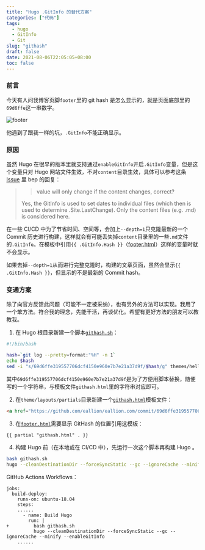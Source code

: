 ```yaml
---
title: "Hugo .GitInfo 的替代方案"
categories: ["代码"]
tags: 
  - hugo
  - GitInfo
  - Git
slug: "githash"
draft: false
date: 2021-08-06T22:05:05+08:00
toc: false 
---
```


### 前言

今天有人问我博客页脚`footer`里的 git hash 是怎么显示的，就是页面底部里的`69d6ffe`这一串数字。

![footer](https://images.eallion.com/images/2021/08/footer.png)

他遇到了跟我一样的坑，`.GitInfo`不能正确显示。

### 原因

虽然 Hugo 在很早的版本里就支持通过`enableGitInfo`开启`.GitInfo`变量，但是这个变量只对 Hugo 网站文件生效，不对`content`目录生效，具体可以参考这条 [Issue](https://github.com/gohugoio/hugo/issues/7310#issuecomment-633253085) 里 bep 的回复：

> >  value will only change if the content changes, correct?
> 
> Yes, the GitInfo is used to set dates to individual files (which then is used to determine .Site.LastChange). Only the content files (e.g. .md) is considered here.

在一些 CI/CD 中为了节省时间、空间等，会加上`--depth=1`只克隆最新的一个 Commit 历史进行构建，这样就会有可能丢失掉`content`目录里的一些`.md`文件的`.GitInfo`。在模板中引用`{{ .GitInfo.Hash }}`（[footer.html](https://github.com/eallion/eallion.com/blob/620b7b76804c864ac1f98bd997b482ac723ec112/themes/hello-friend/layouts/partials/footer.html#L58-L64)）这样的变量时就不会显示。 

如果去掉`--depth=1`从而进行完整克隆时，构建的文章页面，虽然会显示`{{ .GitInfo.Hash }}`，但显示的不是最新的 Commit hash。

### 变通方案

除了向官方反馈此问题（可能不一定被采纳），也有另外的方法可以实现。我用了一个笨方法。符合我的理念，先能干活，再谈优化。希望有更好方法的朋友可以教教我。

1. 在 Hugo 根目录新建一个脚本[`githash.sh`](https://github.com/eallion/eallion.com/blob/main/githash.sh)：

```bash
#!/bin/bash

hash=`git log --pretty=format:"%H" -n 1`
echo $hash
sed -i "s/69d6ffe319557706dcf4150e960e7b7e21a37d9f/$hash/g" themes/hello-friend/layouts/partials/githash.html
```

其中`69d6ffe319557706dcf4150e960e7b7e21a37d9f`是为了方便用脚本替换，随便写的一个字符串，与模板文件`githash.html`里的字符串对应即可。

2. 在`theme/layouts/partials`目录新建一个[`githash.html`](https://github.com/eallion/eallion.com/blob/main/themes/hello-friend/layouts/partials/githash.html)模板文件：

```html
<a href="https://github.com/eallion/eallion.com/commit/69d6ffe319557706dcf4150e960e7b7e21a37d9f" target="_blank" rel="noopener noreferrer" >{{ substr "69d6ffe319557706dcf4150e960e7b7e21a37d9f" 0 7 }}</a>
```

3. 在[`footer.html`](https://github.com/eallion/eallion.com/blob/main/themes/hello-friend/layouts/partials/footer.html#L57)需要显示 GitHash 的位置引用这模板：

```
{{ partial "githash.html" . }}
```

4. 构建 Hugo 前（在本地或在 CI/CD 中），先运行一次这个脚本再构建 Hugo 。

```bash
bash githash.sh
hugo --cleanDestinationDir --forceSyncStatic --gc --ignoreCache --minify --enableGitInfo
```
GitHub Actions Workflows：
```diff-bash {.match-braces}
jobs:
  build-deploy:
    runs-on: ubuntu-18.04
    steps:
    ......
      - name: Build Hugo
        run: |
+         bash githash.sh
          hugo --cleanDestinationDir --forceSyncStatic --gc --ignoreCache --minify --enableGitInfo
    ......
```

